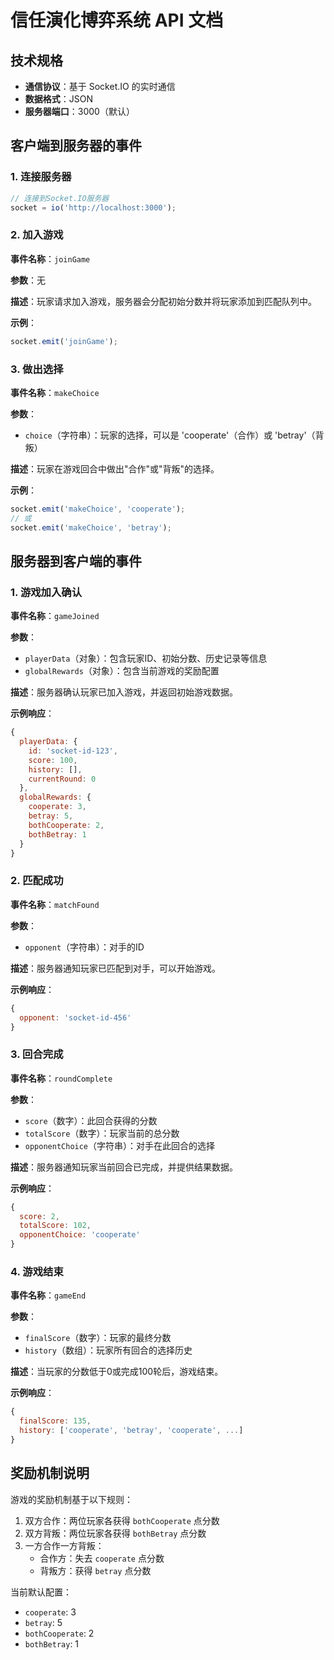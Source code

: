 # 信任演化博弈系统 API 文档

## 技术规格

- **通信协议**：基于 Socket.IO 的实时通信
- **数据格式**：JSON
- **服务器端口**：3000（默认）

## 客户端到服务器的事件

### 1. 连接服务器

```javascript
// 连接到Socket.IO服务器
socket = io('http://localhost:3000');
```

### 2. 加入游戏

**事件名称**：`joinGame`

**参数**：无

**描述**：玩家请求加入游戏，服务器会分配初始分数并将玩家添加到匹配队列中。

**示例**：
```javascript
socket.emit('joinGame');
```

### 3. 做出选择

**事件名称**：`makeChoice`

**参数**：
- `choice`（字符串）：玩家的选择，可以是 'cooperate'（合作）或 'betray'（背叛）

**描述**：玩家在游戏回合中做出"合作"或"背叛"的选择。

**示例**：
```javascript
socket.emit('makeChoice', 'cooperate');
// 或
socket.emit('makeChoice', 'betray');
```

## 服务器到客户端的事件

### 1. 游戏加入确认

**事件名称**：`gameJoined`

**参数**：
- `playerData`（对象）：包含玩家ID、初始分数、历史记录等信息
- `globalRewards`（对象）：包含当前游戏的奖励配置

**描述**：服务器确认玩家已加入游戏，并返回初始游戏数据。

**示例响应**：
```javascript
{
  playerData: {
    id: 'socket-id-123',
    score: 100,
    history: [],
    currentRound: 0
  },
  globalRewards: {
    cooperate: 3,
    betray: 5,
    bothCooperate: 2,
    bothBetray: 1
  }
}
```

### 2. 匹配成功

**事件名称**：`matchFound`

**参数**：
- `opponent`（字符串）：对手的ID

**描述**：服务器通知玩家已匹配到对手，可以开始游戏。

**示例响应**：
```javascript
{
  opponent: 'socket-id-456'
}
```

### 3. 回合完成

**事件名称**：`roundComplete`

**参数**：
- `score`（数字）：此回合获得的分数
- `totalScore`（数字）：玩家当前的总分数
- `opponentChoice`（字符串）：对手在此回合的选择

**描述**：服务器通知玩家当前回合已完成，并提供结果数据。

**示例响应**：
```javascript
{
  score: 2,
  totalScore: 102,
  opponentChoice: 'cooperate'
}
```

### 4. 游戏结束

**事件名称**：`gameEnd`

**参数**：
- `finalScore`（数字）：玩家的最终分数
- `history`（数组）：玩家所有回合的选择历史

**描述**：当玩家的分数低于0或完成100轮后，游戏结束。

**示例响应**：
```javascript
{
  finalScore: 135,
  history: ['cooperate', 'betray', 'cooperate', ...]
}
```

## 奖励机制说明

游戏的奖励机制基于以下规则：

1. 双方合作：两位玩家各获得 `bothCooperate` 点分数
2. 双方背叛：两位玩家各获得 `bothBetray` 点分数
3. 一方合作一方背叛：
   - 合作方：失去 `cooperate` 点分数
   - 背叛方：获得 `betray` 点分数

当前默认配置：
- `cooperate`: 3
- `betray`: 5
- `bothCooperate`: 2
- `bothBetray`: 1 
